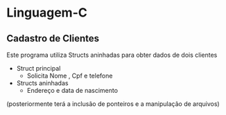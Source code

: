 # Linguagem-C
## Cadastro de Clientes

Este programa utiliza Structs aninhadas para obter dados de dois clientes

* Struct principal 
	* Solicita Nome , Cpf e telefone
* Structs aninhadas
	* Endereço e data de nascimento

(posteriormente terá a inclusão de ponteiros e a manipulação de arquivos)



